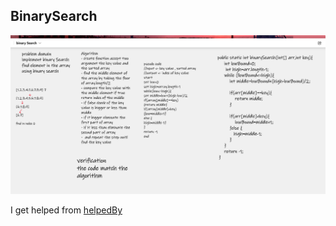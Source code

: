 ## BinarySearch

![BinarySearch](BinarySearch.png)


I get helped from [helpedBy](https://www.geeksforgeeks.org/binary-search/)